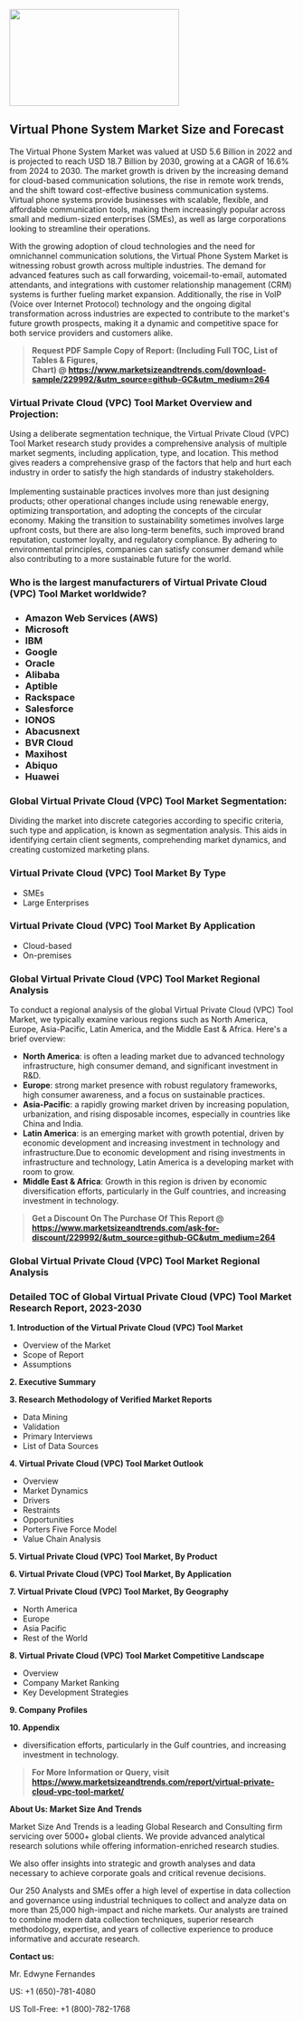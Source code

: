 <p><img class="alignnone size-medium wp-image-20088" src="https://ffe5etoiles.com/wp-content/uploads/2024/12/MST1-300x171.png" alt="" width="300" height="171" /></p><h2>Virtual Phone System Market Size and Forecast</h2><p>The Virtual Phone System Market was valued at USD 5.6 Billion in 2022 and is projected to reach USD 18.7 Billion by 2030, growing at a CAGR of 16.6% from 2024 to 2030. The market growth is driven by the increasing demand for cloud-based communication solutions, the rise in remote work trends, and the shift toward cost-effective business communication systems. Virtual phone systems provide businesses with scalable, flexible, and affordable communication tools, making them increasingly popular across small and medium-sized enterprises (SMEs), as well as large corporations looking to streamline their operations.</p><p>With the growing adoption of cloud technologies and the need for omnichannel communication solutions, the Virtual Phone System Market is witnessing robust growth across multiple industries. The demand for advanced features such as call forwarding, voicemail-to-email, automated attendants, and integrations with customer relationship management (CRM) systems is further fueling market expansion. Additionally, the rise in VoIP (Voice over Internet Protocol) technology and the ongoing digital transformation across industries are expected to contribute to the market's future growth prospects, making it a dynamic and competitive space for both service providers and customers alike.</p></p><blockquote id="" class=""><strong>Request PDF Sample Copy of Report: (Including Full TOC, List of Tables &amp; Figures, Chart)&nbsp;@&nbsp;<strong><a href="https://www.marketsizeandtrends.com/download-sample/229992/&utm_source=github-GC&utm_medium=264" target="_blank">https://www.marketsizeandtrends.com/download-sample/229992/&utm_source=github-GC&utm_medium=264</a></strong></strong></blockquote><h3 id="" class="">Virtual Private Cloud (VPC) Tool Market&nbsp;Overview and Projection:</h3><p id="" class="">Using a deliberate segmentation technique, the Virtual Private Cloud (VPC) Tool Market research study provides a comprehensive analysis of multiple market segments, including application, type, and location. This method gives readers a comprehensive grasp of the factors that help and hurt each industry in order to satisfy the high standards of industry stakeholders. <br /> <br />Implementing sustainable practices involves more than just designing products; other operational changes include using renewable energy, optimizing transportation, and adopting the concepts of the circular economy. Making the transition to sustainability sometimes involves large upfront costs, but there are also long-term benefits, such improved brand reputation, customer loyalty, and regulatory compliance. By adhering to environmental principles, companies can satisfy consumer demand while also contributing to a more sustainable future for the world.</p><h3 id="" class="">Who is the largest manufacturers of&nbsp;Virtual Private Cloud (VPC) Tool Market worldwide?</h3><h3 class=""><p><ul><li>Amazon Web Services (AWS) </li><li> Microsoft </li><li> IBM </li><li> Google </li><li> Oracle </li><li> Alibaba </li><li> Aptible </li><li> Rackspace </li><li> Salesforce </li><li> IONOS </li><li> Abacusnext </li><li> BVR Cloud </li><li> Maxihost </li><li> Abiquo </li><li> Huawei</li></ul></p></h3><h3 id="" class="">Global&nbsp;Virtual Private Cloud (VPC) Tool Market Segmentation:</h3><p id="" class="">Dividing the market into discrete categories according to specific criteria, such type and application, is known as segmentation analysis. This aids in identifying certain client segments, comprehending market dynamics, and creating customized marketing plans.</p><h3 id="" class="">Virtual Private Cloud (VPC) Tool Market&nbsp;By Type</h3><p><p><ul><li>SMEs</li><li> Large Enterprises</p></li></ul></p></p><h3 id="" class="">Virtual Private Cloud (VPC) Tool Market&nbsp;By Application</h3><p class=""><p><ul><li>Cloud-based</li><li> On-premises</li></ul></p></p><h3 id="" class="">Global Virtual Private Cloud (VPC) Tool Market Regional Analysis</h3><p id="" class="">To conduct a regional analysis of the global Virtual Private Cloud (VPC) Tool Market, we typically examine various regions such as North America, Europe, Asia-Pacific, Latin America, and the Middle East &amp; Africa. Here's a brief overview:</p><ul><li><strong>North America</strong>: is often a leading market due to advanced technology infrastructure, high consumer demand, and significant investment in R&amp;D.</li><li><strong>Europe</strong>: strong market presence with robust regulatory frameworks, high consumer awareness, and a focus on sustainable practices.</li><li><strong>Asia-Pacific</strong>: a rapidly growing market driven by increasing population, urbanization, and rising disposable incomes, especially in countries like China and India.</li><li><strong>Latin America</strong>: is an emerging market with growth potential, driven by economic development and increasing investment in technology and infrastructure.Due to economic development and rising investments in infrastructure and technology, Latin America is a developing market with room to grow.</li><li><strong>Middle East &amp; Africa</strong>: Growth in this region is driven by economic diversification efforts, particularly in the Gulf countries, and increasing investment in technology.</li></ul><blockquote id="" class=""><strong>Get a Discount On The Purchase Of This Report @ <strong><a href="https://www.marketsizeandtrends.com/ask-for-discount/229992/&utm_source=github-GC&utm_medium=264" target="_blank">https://www.marketsizeandtrends.com/ask-for-discount/229992/&utm_source=github-GC&utm_medium=264</a></strong></strong></blockquote><h3 id="" class="">Global Virtual Private Cloud (VPC) Tool Market Regional Analysis</h3><h3 id="" class="">Detailed TOC of Global Virtual Private Cloud (VPC) Tool Market Research Report, 2023-2030</h3><p id="" class=""><strong>1. Introduction of the Virtual Private Cloud (VPC) Tool Market</strong></p><ul><li>Overview of the Market</li><li>Scope of Report</li><li>Assumptions</li></ul><p id="" class=""><strong>2. Executive Summary</strong></p><p id="" class=""><strong>3. Research Methodology of Verified Market Reports</strong></p><ul><li>Data Mining</li><li>Validation</li><li>Primary Interviews</li><li>List of Data Sources</li></ul><p id="" class=""><strong>4. Virtual Private Cloud (VPC) Tool Market Outlook</strong></p><ul><li>Overview</li><li>Market Dynamics</li><li>Drivers</li><li>Restraints</li><li>Opportunities</li><li>Porters Five Force Model</li><li>Value Chain Analysis</li></ul><p id="" class=""><strong>5. Virtual Private Cloud (VPC) Tool Market, By Product</strong></p><p id="" class=""><strong>6. Virtual Private Cloud (VPC) Tool Market, By Application</strong></p><p id="" class=""><strong>7. Virtual Private Cloud (VPC) Tool Market, By Geography</strong></p><ul><li>North America</li><li>Europe</li><li>Asia Pacific</li><li>Rest of the World</li></ul><p id="" class=""><strong>8. Virtual Private Cloud (VPC) Tool Market Competitive Landscape</strong></p><ul><li>Overview</li><li>Company Market Ranking</li><li>Key Development Strategies</li></ul><p id="" class=""><strong>9. Company Profiles</strong></p><p id="" class=""><strong>10. Appendix</strong></p><ul><li>diversification efforts, particularly in the Gulf countries, and increasing investment in technology.</li></ul><blockquote id="" class=""><strong>For More Information or Query, visit <strong><strong><a href="https://www.marketsizeandtrends.com/report/virtual-private-cloud-vpc-tool-market/" target="_blank">https://www.marketsizeandtrends.com/report/virtual-private-cloud-vpc-tool-market/</a></strong></strong></strong></blockquote><p id="" class=""><strong>About Us: Market Size And Trends</strong></p><p id="" class="">Market Size And Trends is a leading Global Research and Consulting firm servicing over 5000+ global clients. We provide advanced analytical research solutions while offering information-enriched research studies.</p><p id="" class="">We also offer insights into strategic and growth analyses and data necessary to achieve corporate goals and critical revenue decisions.</p><p id="" class="">Our 250 Analysts and SMEs offer a high level of expertise in data collection and governance using industrial techniques to collect and analyze data on more than 25,000 high-impact and niche markets. Our analysts are trained to combine modern data collection techniques, superior research methodology, expertise, and years of collective experience to produce informative and accurate research.</p><p id="" class=""><strong>Contact us:</strong></p><p id="" class="">Mr. Edwyne Fernandes</p><p id="" class="">US: +1 (650)-781-4080</p><p id="" class="">US Toll-Free: +1 (800)-782-1768</p>
